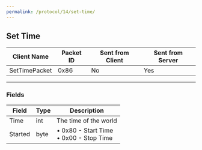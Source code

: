 ```yaml
---
permalink: /protocol/14/set-time/
---
```

## Set Time

| Client Name    | Packet ID | Sent from Client | Sent from Server |
| -------------- | --------- | ---------------- | ---------------- |
| SetTimePacket  | 0x86      | No               | Yes              |

---

### Fields

| Field   | Type | Description                                 | 
| ------- | ---- | ------------------------------------------- |
| Time    | int  | The time of the world                       |
| Started | byte | • 0x80 - Start Time <br> • 0x00 - Stop Time |
